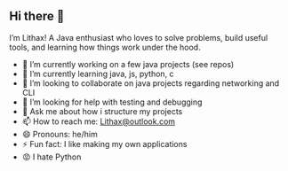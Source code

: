 ## Hi there 👋

I’m Lithax! A Java enthusiast who loves to solve problems, build useful tools, and learning how things work under the hood.

- 🔭 I’m currently working on a few java projects (see repos)
- 🌱 I’m currently learning java, js, python, c
- 👯 I’m looking to collaborate on java projects regarding networking and CLI
- 🤔 I’m looking for help with testing and debugging
- 💬 Ask me about how i structure my projects
- 📫 How to reach me: Lithax@outlook.com
- 😄 Pronouns: he/him
- ⚡ Fun fact: I like making my own applications
- 😡 I hate Python

